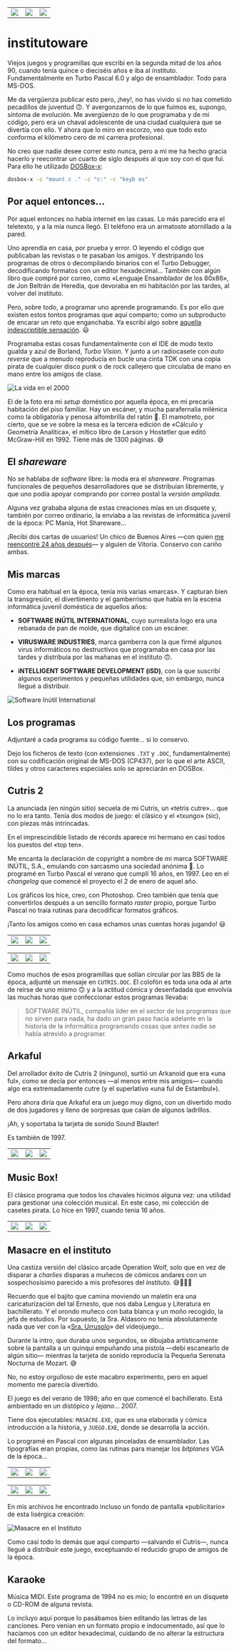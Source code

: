 |                                    |                                     |                                      |
| ---------------------------------- | ----------------------------------- | ------------------------------------ |
| ![](./_screenshots/cutris_000.png) | ![](./_screenshots/masacre_016.png) | ![](./_screenshots/musicbox_000.png) |

# institutoware

Viejos juegos y programillas que escribí en la segunda mitad de los años 90, cuando tenía quince o dieciséis años e iba al instituto. Fundamentalmente en Turbo Pascal 6.0 y algo de ensamblador. Todo para MS-DOS.

Me da vergüenza publicar esto pero, ¡hey!, no has vivido si no has cometido pecadillos de juventud 🙃. Y avergonzarnos de lo que fuimos es, supongo, síntoma de evolución. Me avergüenzo de lo que programaba y de mi código, pero era un chaval adolescente de una ciudad cualquiera que se divertía con ello. Y ahora que lo miro en escorzo, veo que todo esto conforma el kilómetro cero de mi carrera profesional.

No creo que nadie desee correr esto nunca, pero a mí me ha hecho gracia hacerlo y reecontrar un cuarto de siglo después al que soy con el que fui. Para ello he utilizado [DOSBox-x](https://dosbox-x.com):

```bash
dosbox-x -c "mount c ." -c "c:" -c "keyb es"
```

## Por aquel entonces…

Por aquel entonces no había internet en las casas. Lo más parecido era el teletexto, y a la mía nunca llegó. El teléfono era un armatoste atornillado a la pared.

Uno aprendía en casa, por prueba y error. O leyendo el código que publicaban las revistas o te pasaban los amigos. Y destripando los programas de otros o decompilando binarios con el Turbo Debugger, decodificando formatos con un editor hexadecimal… También con algún libro que compré por correo, como «Lenguaje Ensamblador de los 80x86», de Jon Beltrán de Heredia, que devoraba en mi habitación por las tardes, al volver del instituto.

Pero, sobre todo, a programar uno aprende programando. Es por ello que existen estos tontos programas que aquí comparto; como un subproducto de encarar un reto que enganchaba. Ya escribí algo sobre [aquella indescriptible sensación](https://x.com/JaimeObregon/status/1180211354407522304). 😃

Programaba estas cosas fundamentalmente con el IDE de modo texto gualda y azul de Borland, _Turbo Vision_. Y junto a un radiocasete con _auto reverse_ que a menudo reproducía en bucle una cinta TDK con una copia pirata de cualquier disco _punk_ o de rock callejero que circulaba de mano en mano entre los amigos de clase.

![La vida en el 2000](./_images/habitacion.avif)

El de la foto era mi _setup_ doméstico por aquella época, en mi precaria habitación del piso familiar. Hay un escáner, y mucha parafernalia milénica como la obligatoria y penosa alfombrilla del ratón 🫢. El mamotreto, por cierto, que se ve sobre la mesa es la tercera edición de «Cálculo y Geometría Analítica», el mítico libro de Larson y Hostetler que editó McGraw-Hill en 1992. Tiene más de 1300 páginas. 😅

## El _shareware_

No se hablaba de _software_ libre: la moda era el _shareware_. Programas funcionales de pequeños desarrolladores que se distribuían libremente, y que uno podía apoyar comprando por correo postal la _versión ampliada_.

Alguna vez grababa alguna de estas creaciones mías en un disquete y, también por correo ordinario, la enviaba a las revistas de informática juvenil de la época: PC Manía, Hot Shareware…

¡Recibí dos cartas de usuarios! Un chico de Buenos Aires —con quien [me reencontré 24 años después](https://x.com/JaimeObregon/status/1499157073573130245)— y alguien de Vitoria. Conservo con cariño ambas.

## Mis marcas

Como era habitual en la época, tenía mis varias «marcas». Y capturan bien la transgresión, el divertimento y el gamberrismo que había en la escena informática juvenil doméstica de aquellos años:

- **SOFTWARE INÚTIL INTERNATIONAL**, cuyo surrealista logo era una rebanada de pan de molde, que digitalicé con un escáner.

- **VIRUSWARE INDUSTRIES**, marca gamberra con la que firmé algunos virus informáticos no destructivos que programaba en casa por las tardes y distribuía por las mañanas en el instituto 🙃.

- **iNTELLIGENT SOFTWARE DEVELOPMENT (iSD)**, con la que suscribí algunos experimentos y pequeñas utilidades que, sin embargo, nunca llegué a distribuir.

![Software Inútil International](./_images/software-inutil.avif)

## Los programas

Adjuntaré a cada programa su código fuente… si lo conservo.

Dejo los ficheros de texto (con extensiones `.TXT` y `.DOC`, fundamentalmente) con su codificación original de MS-DOS (CP437), por lo que el arte ASCII, tildes y otros caracteres especiales solo se apreciarán en DOSBox.

## Cutris 2

La anunciada (en ningún sitio) secuela de mi Cutris, un «tetris cutre»… que no lo era tanto. Tenía dos modos de juego: el clásico y el «txungo» (sic), con piezas más intrincadas.

En el imprescindible listado de récords aparece mi hermano en casi todos los puestos del «top ten».

Me encanta la declaración de copyright a nombre de mi marca SOFTWARE INÚTIL, S.A., emulando con sarcasmo una sociedad anónima 🤣. Lo programé en Turbo Pascal el verano que cumplí 16 años, en 1997. Leo en el _changelog_ que comencé el proyecto el 2 de enero de aquel año.

Los gráficos los hice, creo, con Photoshop. Creo también que tenía que convertirlos después a un sencillo formato _raster_ propio, porque Turbo Pascal no traía rutinas para decodificar formatos gráficos.

¡Tanto los amigos como en casa echamos unas cuentas horas jugando! 😃

|                                    |                                    |                                    |
| ---------------------------------- | ---------------------------------- | ---------------------------------- |
| ![](./_screenshots/cutris_000.png) | ![](./_screenshots/cutris_003.png) | ![](./_screenshots/cutris_002.png) |

|                                    |                                    |                                    |
| ---------------------------------- | ---------------------------------- | ---------------------------------- |
| ![](./_screenshots/cutris_001.png) | ![](./_screenshots/cutris_004.png) | ![](./_screenshots/cutris_005.png) |

Como muchos de esos programillas que solían circular por las BBS de la época, adjunté un mensaje en `CUTRIS.DOC`. El colofón es toda una oda al arte de reírse de uno mismo 🙃 y a la actitud cómica y desenfadada que envolvía las muchas horas que confeccionar estos programas llevaba:

> SOFTWARE INÚTIL, compañía líder en el sector de los programas que no sirven para nada, ha dado un gran paso hacia adelante en la historia de la informática programando cosas que antes nadie se había atrevido a programar.

## Arkaful

Del arrollador éxito de Cutris 2 (ninguno), surtió un Arkanoid que era «una ful», como se decía por entonces —al menos entre mis amigos— cuando algo era extremadamente cutre (y el superlativo «una ful de Estambul»).

Pero ahora diría que Arkaful era un juego muy digno, con un divertido modo de dos jugadores y lleno de sorpresas que caían de algunos ladrillos.

¡Ah, y soportaba la tarjeta de sonido Sound Blaster!

Es también de 1997.

|                                     |                                     |                                     |
| ----------------------------------- | ----------------------------------- | ----------------------------------- |
| ![](./_screenshots/arkaful_000.png) | ![](./_screenshots/arkaful_001.png) | ![](./_screenshots/arkaful_002.png) |

## Music Box!

El clásico programa que todos los chavales hicimos alguna vez: una utilidad para gestionar una colección musical. En este caso, mi colección de casetes pirata. Lo hice en 1997, cuando tenía 16 años.

|                                      |                                      |                                      |
| ------------------------------------ | ------------------------------------ | ------------------------------------ |
| ![](./_screenshots/musicbox_000.png) | ![](./_screenshots/musicbox_002.png) | ![](./_screenshots/musicbox_001.png) |

## Masacre en el instituto

Una castiza versión del clásico arcade Operation Wolf, solo que en vez de disparar a _charlies_ disparas a muñecos de cómicos andares con un sospechosísimo parecido a mis profesores del instituto. 😅🤷🏻‍♂️

Recuerdo que el bajito que camina moviendo un maletín era una caricaturización del tal Ernesto, que nos daba Lengua y Literatura en bachillerato. Y el orondo muñeco con bata blanca y un moño recogido, la jefa de estudios. Por supuesto, la Sra. Aldasoro no tenía absolutamente nada que ver con la «[Sra. Urrusolo](https://es.wikipedia.org/wiki/José_Luis_Urrusolo_Sistiaga)» del videojuego…

Durante la intro, que duraba unos segundos, se dibujaba artísticamente sobre la pantalla a un quinqui empuñando una pistola —debí escanearlo de algún sitio— mientras la tarjeta de sonido reproducía la Pequeña Serenata Nocturna de Mozart. 😅

No, no estoy orgulloso de este macabro experimento, pero en aquel momento me parecía divertido.

El juego es del verano de 1998; año en que comencé el bachillerato. Está ambientado en un distópico y _lejano_… 2007.

Tiene dos ejecutables: `MASACRE.EXE`, que es una elaborada y cómica introducción a la historia, y `JUEGO.EXE`, donde se desarrolla la acción.

Lo programé en Pascal con algunas pinceladas de ensamblador. Las tipografías eran propias, como las rutinas para manejar los _bitplanes_ VGA de la época…

|                                     |                                     |                                     |
| ----------------------------------- | ----------------------------------- | ----------------------------------- |
| ![](./_screenshots/masacre_001.png) | ![](./_screenshots/masacre_008.png) | ![](./_screenshots/masacre_011.png) |

|                                     |                                     |                                     |
| ----------------------------------- | ----------------------------------- | ----------------------------------- |
| ![](./_screenshots/masacre_014.png) | ![](./_screenshots/masacre_016.png) | ![](./_screenshots/masacre_017.png) |

En mis archivos he encontrado incluso un fondo de pantalla «publicitario» de esta lisérgica creación:

![Masacre en el Instituto](./_images/masacre.avif)

Como casi todo lo demás que aquí comparto —salvando el Cutris—, nunca llegué a distribuir este juego, exceptuando el reducido grupo de amigos de la época.

## Karaoke

Música MIDI. Este programa de 1994 no es mío; lo encontré en un disquete o CD-ROM de alguna revista.

Lo incluyo aquí porque lo pasábamos bien editando las letras de las canciones. Pero venían en un formato propio e indocumentado, así que lo hacíamos con un editor hexadecimal, cuidando de no alterar la estructura del formato…
